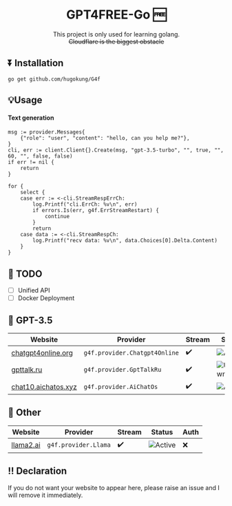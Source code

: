<div align="center">

# GPT4FREE-Go 🆓
This project is only used for learning golang.  
~~Cloudflare is the biggest obstacle~~  
</div>

## ⏬ Installation
```shell
go get github.com/hugokung/G4f
```

## 💡Usage  
#### Text generation  

```golang
msg := provider.Messages{
    {"role": "user", "content": "hello, can you help me?"},
}
cli, err := client.Client{}.Create(msg, "gpt-3.5-turbo", "", true, "", 60, "", false, false)
if err != nil {
	return
}

for {
	select {
	case err := <-cli.StreamRespErrCh:
		log.Printf("cli.ErrCh: %v\n", err)
		if errors.Is(err, g4f.ErrStreamRestart) {
			continue
		}
		return
	case data := <-cli.StreamRespCh:
		log.Printf("recv data: %v\n", data.Choices[0].Delta.Content)
	}
}
```

## 🚀 TODO
- [ ] Unified API 
- [ ] Docker Deployment

## 🤖 GPT-3.5  
| Website | Provider | Stream | Status | Auth |
| ------  | -------  | ------ | ------ | ---- |
| [chatgpt4online.org](https://chatgpt4online.org) | `g4f.provider.Chatgpt4Online` | ✔️ | ![Active](https://img.shields.io/badge/Active-brightgreen) | ❌ |
| [gpttalk.ru](https://gpttalk.ru) | `g4f.provider.GptTalkRu` | ✔️ | ![Unknown](https://img.shields.io/badge/Unknown-grey) | ❌ |
| [chat10.aichatos.xyz](https://chat10.aichatos.xyz) | `g4f.provider.AiChatOs` | ✔️ | ![Active](https://img.shields.io/badge/Active-brightgreen) | ❌ |

## 🤖 Other
| Website | Provider | Stream | Status | Auth |
| ------  | -------  | ------ | ------ | ---- |
|[llama2.ai](https://www.llama2.ai)|`g4f.provider.Llama`|✔️|![Active](https://img.shields.io/badge/Active-brightgreen) | ❌ | 

## ‼️ Declaration  
If you do not want your website to appear here, please raise an issue and I will remove it immediately.
